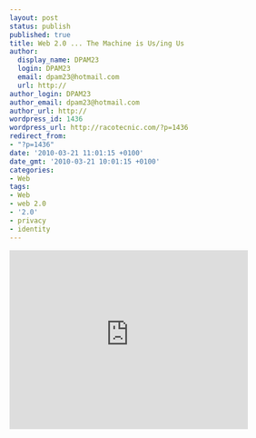 ```yaml
---
layout: post
status: publish
published: true
title: Web 2.0 ... The Machine is Us/ing Us
author:
  display_name: DPAM23
  login: DPAM23
  email: dpam23@hotmail.com
  url: http://
author_login: DPAM23
author_email: dpam23@hotmail.com
author_url: http://
wordpress_id: 1436
wordpress_url: http://racotecnic.com/?p=1436
redirect_from:
- "?p=1436"
date: '2010-03-21 11:01:15 +0100'
date_gmt: '2010-03-21 10:01:15 +0100'
categories:
- Web
tags:
- Web
- web 2.0
- '2.0'
- privacy
- identity
---
```


<iframe width="420" height="315" src="https://www.youtube.com/embed/6gmP4nk0EOE" frameborder="0" allowfullscreen></iframe>
